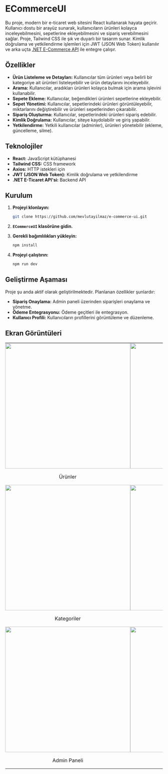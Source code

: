 # ECommerceUI

Bu proje, modern bir e-ticaret web sitesini React kullanarak hayata geçirir. Kullanıcı dostu bir arayüz sunarak, kullanıcıların ürünleri kolayca inceleyebilmesini, sepetlerine ekleyebilmesini ve sipariş verebilmesini sağlar. Proje, Tailwind CSS ile şık ve duyarlı bir tasarım sunar. Kimlik doğrulama ve yetkilendirme işlemleri için JWT (JSON Web Token) kullanılır ve arka uçta [.NET E-Commerce API](https://github.com/mevlutayilmaz/e-commerce-api) ile entegre çalışır.

## Özellikler

- **Ürün Listeleme ve Detayları:** Kullanıcılar tüm ürünleri veya belirli bir kategoriye ait ürünleri listeleyebilir ve ürün detaylarını inceleyebilir.
- **Arama:** Kullanıcılar, aradıkları ürünleri kolayca bulmak için arama işlevini kullanabilir.
- **Sepete Ekleme:** Kullanıcılar, beğendikleri ürünleri sepetlerine ekleyebilir.
- **Sepet Yönetimi:** Kullanıcılar, sepetlerindeki ürünleri görüntüleyebilir, miktarlarını değiştirebilir ve ürünleri sepetlerinden çıkarabilir.
- **Sipariş Oluşturma:** Kullanıcılar, sepetlerindeki ürünleri sipariş edebilir.
- **Kimlik Doğrulama:** Kullanıcılar, siteye kaydolabilir ve giriş yapabilir.
- **Yetkilendirme:** Yetkili kullanıcılar (adminler), ürünleri yönetebilir (ekleme, güncelleme, silme).

## Teknolojiler

- **React:** JavaScript kütüphanesi
- **Tailwind CSS:** CSS framework
- **Axios:** HTTP istekleri için
- **JWT (JSON Web Token):** Kimlik doğrulama ve yetkilendirme
- **.NET E-Ticaret API'si:** Backend API

## Kurulum

1. **Projeyi klonlayın:**
   ```bash
   git clone https://github.com/mevlutayilmaz/e-commerce-ui.git
   ```

2. **`ECommerceUI` klasörüne gidin.**

3. **Gerekli bağımlılıkları yükleyin:**
   ```bash
   npm install
   ```

4. **Projeyi çalıştırın:**
   ```bash
   npm run dev
   ```

## Geliştirme Aşaması

Proje şu anda aktif olarak geliştirilmektedir. Planlanan özellikler şunlardır:

- **Sipariş Onaylama:** Admin paneli üzerinden siparişleri onaylama ve yönetme.
- **Ödeme Entegrasyonu:** Ödeme geçitleri ile entegrasyon.
- **Kullanıcı Profili:** Kullanıcıların profillerini görüntüleme ve düzenleme.

## Ekran Görüntüleri

<table style="border-spacing: 0; border-collapse: collapse; width: 100%;">
  <tr>
    <td style="padding: 0; vertical-align: middle; text-align: center;">
      <img src="https://github.com/user-attachments/assets/19c311be-6f5b-4cd8-94ba-4751177aaa57" width="400" />
      <p style="text-align: center;">Ürünler</p>
    </td>
    <td style="padding: 0; vertical-align: middle; text-align: center;">
      <img src="https://github.com/user-attachments/assets/c35a608c-e50b-441c-b317-d857fbb28607" width="400" />
      <p style="text-align: center;">Ürün Detay</p>
    </td>
  </tr>
  <tr>
    <td style="padding: 0; vertical-align: middle; text-align: center;">
      <img src="https://github.com/user-attachments/assets/0d6cebd0-75c0-4f27-b403-e26a75b297ec" width="400" />
      <p style="text-align: center;">Kategoriler</p>
    </td>
    <td style="padding: 0; vertical-align: middle; text-align: center;">
      <img src="https://github.com/user-attachments/assets/1ad3320d-84f0-48bd-b919-1a202c2149fc" width="400" />
      <p style="text-align: center;">Sepet</p>
    </td>
  </tr>
  <tr>
    <td style="padding: 0; vertical-align: middle; text-align: center;">
      <img src="https://github.com/user-attachments/assets/98fbe6c4-4512-4956-8a76-9b9f77c1d111" width="400" />
      <p style="text-align: center;">Admin Paneli</p>
    </td>
    <td style="padding: 0; vertical-align: middle; text-align: center;">
      <img src="https://github.com/user-attachments/assets/5a3f0f8a-0f0b-4333-9fa7-77bb03fa4cdb" width="400" />
      <p style="text-align: center;">Ürün Ekleme</p>
    </td>
  </tr>
</table>


